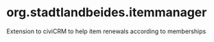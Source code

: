 # org.stadtlandbeides.itemmanager
Extension to civiCRM to help item renewals according to memberships
